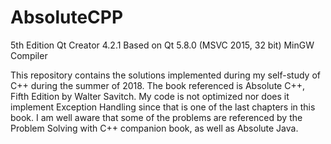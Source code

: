 # AbsoluteCPP
5th Edition
Qt Creator 4.2.1
Based on Qt 5.8.0 (MSVC 2015, 32 bit) MinGW Compiler

This repository contains the solutions implemented during my self-study of C++ during the summer of 2018. The book referenced is Absolute C++,
Fifth Edition by Walter Savitch. My code is not optimized nor does it implement Exception Handling since that is one of the last chapters 
in this book. I am well aware that some of the problems are referenced by the Problem Solving with C++ companion book, as well as
Absolute Java.

